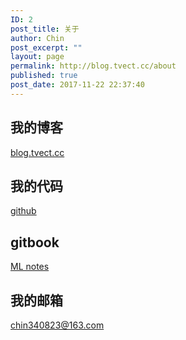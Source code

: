 ```yaml
---
ID: 2
post_title: 关于
author: Chin
post_excerpt: ""
layout: page
permalink: http://blog.tvect.cc/about
published: true
post_date: 2017-11-22 22:37:40
---
```

<h2>我的博客</h2>

<a href="blog.tvect.cc">blog.tvect.cc</a>

<h2>我的代码</h2>

<a href="https://github.com/TVect">github</a>

<h2>gitbook</h2>

<a href="https://chin340823.gitbook.io/ml-notes/">ML notes</a>

<h2>我的邮箱</h2>

chin340823@163.com